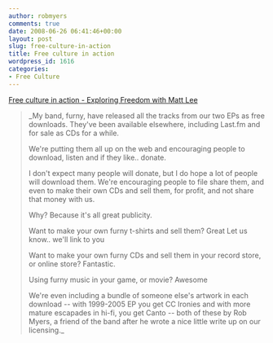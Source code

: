 ```yaml
---
author: robmyers
comments: true
date: 2008-06-26 06:41:46+00:00
layout: post
slug: free-culture-in-action
title: Free culture in action
wordpress_id: 1616
categories:
- Free Culture
---
```


[Free culture in action - Exploring Freedom with Matt Lee](http://exploringfreedom.org/2008/06/free-culture-in-action/)  
  


<blockquote>_My band, furny, have released all the tracks from our two EPs as free downloads. They've been available elsewhere, including Last.fm and for sale as CDs for a while.  
  
We're putting them all up on the web and encouraging people to download, listen and if they like.. donate.  
  
I don't expect many people will donate, but I do hope a lot of people will download them. We're encouraging people to file share them, and even to make their own CDs and sell them, for profit, and not share that money with us.  
  
Why? Because it's all great publicity.  
  
Want to make your own furny t-shirts and sell them? Great Let us know.. we'll link to you  
  
Want to make your own furny CDs and sell them in your record store, or online store? Fantastic.  
  
Using furny music in your game, or movie? Awesome  
  
We're even including a bundle of someone else's artwork in each download -- with 1999-2005 EP you get CC Ironies and with more mature escapades in hi-fi, you get Canto -- both of these by Rob Myers, a friend of the band after he wrote a nice little write up on our licensing._</blockquote>

  



